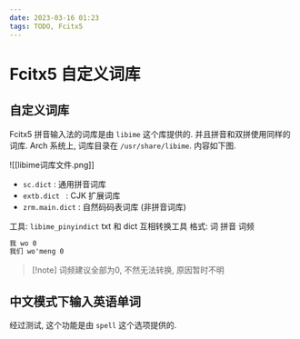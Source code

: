 ```yaml
---
date: 2023-03-16 01:23
tags: TODO, Fcitx5
---
```


# Fcitx5 自定义词库

## 自定义词库

Fcitx5 拼音输入法的词库是由 `libime` 这个库提供的. 并且拼音和双拼使用同样的词库.
Arch 系统上, 词库目录在 `/usr/share/libime`. 内容如下图. 

![[libime词库文件.png]]

- `sc.dict` : 通用拼音词库
- `extb.dict ` : CJK 扩展词库
- `zrm.main.dict` : 自然码码表词库 (非拼音词库)

工具: `libime_pinyindict` txt 和 dict 互相转换工具
格式: 词 拼音 词频
```txt
我 wo 0
我们 wo'meng 0
```

> [!note] 词频建议全部为0, 不然无法转换, 原因暂时不明

## 中文模式下输入英语单词

经过测试, 这个功能是由 `spell` 这个选项提供的.
